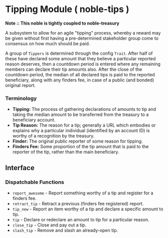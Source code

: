 # Tipping Module ( noble-tips )

**Note :: This noble is tightly coupled to noble-treasury**

A subsystem to allow for an agile "tipping" process, whereby a reward may be given without first
having a pre-determined stakeholder group come to consensus on how much should be paid.

A group of `Tippers` is determined through the config `Trait`. After half of these have declared
some amount that they believe a particular reported reason deserves, then a countdown period is
entered where any remaining members can declare their tip amounts also. After the close of the
countdown period, the median of all declared tips is paid to the reported beneficiary, along with
any finders fee, in case of a public (and bonded) original report.

### Terminology

- **Tipping:** The process of gathering declarations of amounts to tip and taking the median amount
  to be transferred from the treasury to a beneficiary account.
- **Tip Reason:** The reason for a tip; generally a URL which embodies or explains why a particular
  individual (identified by an account ID) is worthy of a recognition by the treasury.
- **Finder:** The original public reporter of some reason for tipping.
- **Finders Fee:** Some proportion of the tip amount that is paid to the reporter of  the tip,
  rather than the main beneficiary.

## Interface

### Dispatchable Functions

- `report_awesome` - Report something worthy of a tip and register for a finders fee.
- `retract_tip` - Retract a previous (finders fee registered) report.
- `tip_new` - Report an item worthy of a tip and declare a specific amount to tip.
- `tip` - Declare or redeclare an amount to tip for a particular reason.
- `close_tip` - Close and pay out a tip.
- `slash_tip` - Remove and slash an already-open tip.
